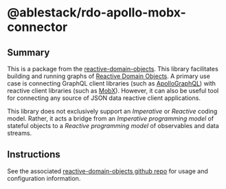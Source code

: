 # @ablestack/rdo-apollo-mobx-connector

## Summary

This is a package from the [reactive-domain-objects](https://github.com/ablestack/reactive-domain-objects). This library facilitates building and running graphs of [Reactive Domain Objects](#reactive-domain-objects). A primary use case is connecting GraphQL client libraries (such as [ApolloGraphQL](https://github.com/apollographql/apollo-client)) with reactive client libraries (such as [MobX](https://mobx.js.org/)). However, it can also be useful tool for connecting any source of JSON data reactive client applications.

This library does not exclusively support an _Imperative_ or _Reactive_ coding model. Rather, it acts a bridge from an _Imperative programming model_ of stateful objects to a _Reactive programming model_ of observables and data streams.

## Instructions

See the associated [reactive-domain-objects github repo](https://github.com/ablestack/reactive-domain-objects) for usage and configuration information.
